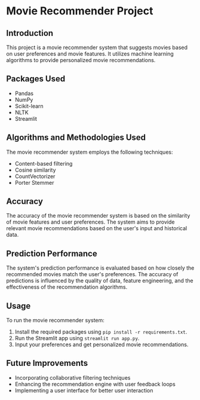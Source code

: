 # Movie Recommender Project

## Introduction
This project is a movie recommender system that suggests movies based on user preferences and movie features. It utilizes machine learning algorithms to provide personalized movie recommendations.

## Packages Used
- Pandas
- NumPy
- Scikit-learn
- NLTK
- Streamlit

## Algorithms and Methodologies Used
The movie recommender system employs the following techniques:
- Content-based filtering
- Cosine similarity
- CountVectorizer
- Porter Stemmer

## Accuracy
The accuracy of the movie recommender system is based on the similarity of movie features and user preferences. The system aims to provide relevant movie recommendations based on the user's input and historical data.

## Prediction Performance
The system's prediction performance is evaluated based on how closely the recommended movies match the user's preferences. The accuracy of predictions is influenced by the quality of data, feature engineering, and the effectiveness of the recommendation algorithms.

## Usage
To run the movie recommender system:
1. Install the required packages using `pip install -r requirements.txt`.
2. Run the Streamlit app using `streamlit run app.py`.
3. Input your preferences and get personalized movie recommendations.

## Future Improvements
- Incorporating collaborative filtering techniques
- Enhancing the recommendation engine with user feedback loops
- Implementing a user interface for better user interaction

